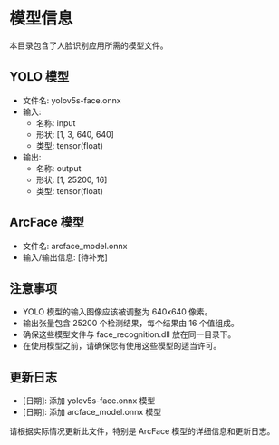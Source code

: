 # 模型信息

本目录包含了人脸识别应用所需的模型文件。

## YOLO 模型

- 文件名: yolov5s-face.onnx
- 输入:
  - 名称: input
  - 形状: [1, 3, 640, 640]
  - 类型: tensor(float)
- 输出:
  - 名称: output
  - 形状: [1, 25200, 16]
  - 类型: tensor(float)

## ArcFace 模型

- 文件名: arcface_model.onnx
- 输入/输出信息: [待补充]

## 注意事项

- YOLO 模型的输入图像应该被调整为 640x640 像素。
- 输出张量包含 25200 个检测结果，每个结果由 16 个值组成。
- 确保这些模型文件与 face_recognition.dll 放在同一目录下。
- 在使用模型之前，请确保您有使用这些模型的适当许可。

## 更新日志

- [日期]: 添加 yolov5s-face.onnx 模型
- [日期]: 添加 arcface_model.onnx 模型

请根据实际情况更新此文件，特别是 ArcFace 模型的详细信息和更新日志。
